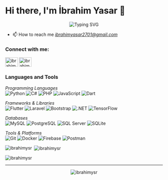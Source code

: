 # Hi there, I'm İbrahim Yasar 👋

<div align="center">
  <img src="https://readme-typing-svg.herokuapp.com?font=Fira+Code&weight=600&size=24&pause=1000&color=0969DA&center=true&vCenter=true&random=false&width=500&lines=Computer+Engineering+Student;Full-Stack+Developer;Mobile+App+Developer;Machine+Learning+Enthusiast" alt="Typing SVG" />
</div>


- 📫 How to reach me *ibrahimyasar2701@gmail.com*

<h3 align="left">Connect with me:</h3>
<p align="left">
<a href="https://linkedin.com/in/ibrahim-yasar-7b985b259/" target="blank"><img align="center" src="https://raw.githubusercontent.com/rahuldkjain/github-profile-readme-generator/master/src/images/icons/Social/linked-in-alt.svg" alt="ibrahim-yasar-7b985b259/" height="30" width="40" /></a>
<a href="https://instagram.com/ibrahimysr.00" target="blank"><img align="center" src="https://raw.githubusercontent.com/rahuldkjain/github-profile-readme-generator/master/src/images/icons/Social/instagram.svg" alt="ibrahimysr.00" height="30" width="40" /></a>
</p>

<h3 align="left">Languages and Tools</h3>

*Programming Languages*  
![Python](https://img.shields.io/badge/-Python-3776AB?logo=python&style=flat)
![C#](https://img.shields.io/badge/-C%23-239120?logo=c-sharp&style=flat)
![PHP](https://img.shields.io/badge/-PHP-777BB4?logo=php&style=flat)
![JavaScript](https://img.shields.io/badge/-JavaScript-F7DF1E?logo=javascript&style=flat)
![Dart](https://img.shields.io/badge/-Dart-0175C2?logo=dart&style=flat)

*Frameworks & Libraries*  
![Flutter](https://img.shields.io/badge/-Flutter-02569B?logo=flutter&style=flat)
![Laravel](https://img.shields.io/badge/-Laravel-FF2D20?logo=laravel&style=flat)
![Bootstrap](https://img.shields.io/badge/-Bootstrap-563D7C?logo=bootstrap&style=flat)
![.NET](https://img.shields.io/badge/-.NET-512BD4?logo=dot-net&style=flat)
![TensorFlow](https://img.shields.io/badge/-TensorFlow-FF6F00?logo=tensorflow&style=flat)

*Databases*  
![MySQL](https://img.shields.io/badge/-MySQL-4479A1?logo=mysql&style=flat)
![PostgreSQL](https://img.shields.io/badge/-PostgreSQL-336791?logo=postgresql&style=flat)
![SQL Server](https://img.shields.io/badge/-SQL%20Server-CC2927?logo=microsoft-sql-server&style=flat)
![SQLite](https://img.shields.io/badge/-SQLite-003B57?logo=sqlite&style=flat)

*Tools & Platforms*  
![Git](https://img.shields.io/badge/-Git-F05032?logo=git&style=flat)
![Docker](https://img.shields.io/badge/-Docker-2496ED?logo=docker&style=flat)
![Firebase](https://img.shields.io/badge/-Firebase-FFCA28?logo=firebase&style=flat)
![Postman](https://img.shields.io/badge/-Postman-FF6C37?logo=postman&style=flat)

<p><img align="left" src="https://github-readme-stats.vercel.app/api/top-langs?username=ibrahimysr&show_icons=true&theme=dark&locale=en&layout=compact" alt="ibrahimysr" /></p>

<p>&nbsp;<img align="center" src="https://github-readme-stats.vercel.app/api?username=ibrahimysr&show_icons=true&theme=dark&locale=en" alt="ibrahimysr" /></p>

<p><img align="center" src="https://github-readme-streak-stats.herokuapp.com/?user=ibrahimysr&" alt="ibrahimysr" /></p>

---

<div align="center">
  <img src="https://komarev.com/ghpvc/?username=ibrahimysr&label=Profile%20views&color=0e75b6&style=flat" alt="ibrahimysr" />
</div>
